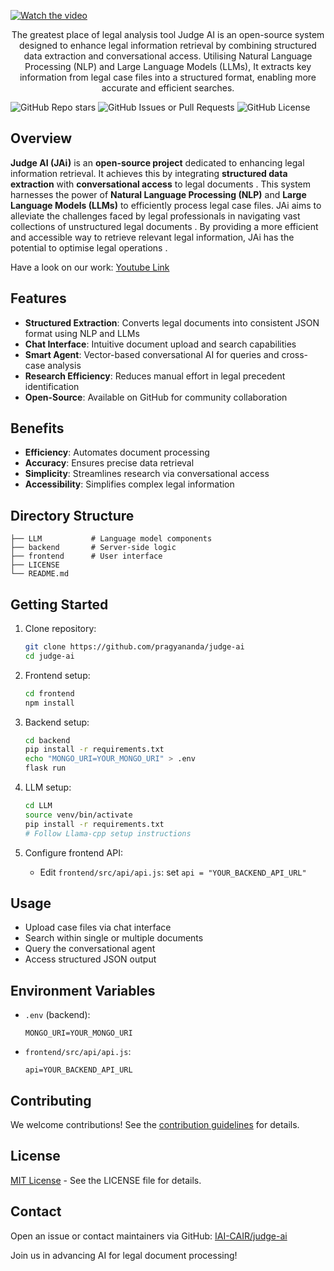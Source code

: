 [![Watch the video](https://github.com/user-attachments/assets/f11091e8-2623-425d-8674-3a4a3eda8dd2)](https://youtu.be/RK4yPHXeOj4?si=_DqwSP-ceD7CAlue)
<br>
<p align="center">The greatest place of legal analysis tool Judge AI is an open-source system designed to enhance legal information retrieval by combining structured data extraction and conversational access. Utilising Natural Language Processing (NLP) and Large Language Models (LLMs), It extracts key information from legal case files into a structured format, enabling more accurate and efficient searches.</p>

![GitHub Repo stars](https://img.shields.io/github/stars/IAI-CAIR/judge-ai)
![GitHub Issues or Pull Requests](https://img.shields.io/github/issues/IAI-CAIR/judge-ai)
![GitHub License](https://img.shields.io/github/license/IAI-CAIR/judge-ai)

## Overview

**Judge AI (JAi)** is an **open-source project** dedicated to enhancing legal information retrieval. It achieves this by integrating **structured data extraction** with **conversational access** to legal documents . This system harnesses the power of **Natural Language Processing (NLP)** and **Large Language Models (LLMs)** to efficiently process legal case files. JAi aims to alleviate the challenges faced by legal professionals in navigating vast collections of unstructured legal documents . By providing a more efficient and accessible way to retrieve relevant legal information, JAi has the potential to optimise legal operations .

Have a look on our work: [Youtube Link](https://youtu.be/RK4yPHXeOj4?si=Lz7603zTUvGqS_AA)
## Features

- **Structured Extraction**: Converts legal documents into consistent JSON format using NLP and LLMs
- **Chat Interface**: Intuitive document upload and search capabilities
- **Smart Agent**: Vector-based conversational AI for queries and cross-case analysis
- **Research Efficiency**: Reduces manual effort in legal precedent identification
- **Open-Source**: Available on GitHub for community collaboration

## Benefits

- **Efficiency**: Automates document processing
- **Accuracy**: Ensures precise data retrieval
- **Simplicity**: Streamlines research via conversational access
- **Accessibility**: Simplifies complex legal information

## Directory Structure

```
├── LLM           # Language model components
├── backend       # Server-side logic
├── frontend      # User interface
├── LICENSE
└── README.md
```

## Getting Started

1. Clone repository:
   ```bash
   git clone https://github.com/pragyananda/judge-ai
   cd judge-ai
   ```

2. Frontend setup:
   ```bash
   cd frontend
   npm install
   ```

3. Backend setup:
   ```bash
   cd backend
   pip install -r requirements.txt
   echo "MONGO_URI=YOUR_MONGO_URI" > .env
   flask run
   ```

4. LLM setup:
   ```bash
   cd LLM
   source venv/bin/activate
   pip install -r requirements.txt
   # Follow Llama-cpp setup instructions
   ```

5. Configure frontend API:
   - Edit `frontend/src/api/api.js`: set `api = "YOUR_BACKEND_API_URL"`

## Usage

- Upload case files via chat interface
- Search within single or multiple documents
- Query the conversational agent
- Access structured JSON output

## Environment Variables

- `.env` (backend):
  ```
  MONGO_URI=YOUR_MONGO_URI
  ```
- `frontend/src/api/api.js`:
  ```
  api=YOUR_BACKEND_API_URL
  ```

## Contributing

We welcome contributions! See the [contribution guidelines](https://github.com/pragyananda/judge-ai) for details.

## License

[MIT License](https://github.com/IAI-CAIR/judge-ai/blob/main/LICENSE) - See the LICENSE file for details.

## Contact

Open an issue or contact maintainers via GitHub: [IAI-CAIR/judge-ai](https://github.com/IAI-CAIR/judge-ai)

Join us in advancing AI for legal document processing!
